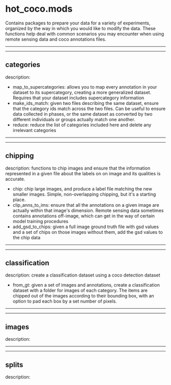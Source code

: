 # hot_coco.mods
Contains packages to prepare your data for a variety of experiments, organized by the way in which you would like to modify the data. These functions help deal with common scenarios you may encounter when using remote sensing data and coco annotations files.

---
---

## categories
description: 
- map_to_supercategories: allows you to map every annotation in your dataset to its supercategory, creating a more generalized dataset. Requires that your dataset includes supercategory information
- make_ids_match: given two files describing the same dataset, ensure that the category ids match across the two files. Can be useful to ensure data collected in phases, or the same dataset as converted by two different individuals or groups actually match one another.
- reduce: reduce the list of categories included here and delete any irrelevant categories

---
---

## chipping
description: functions to chip images and ensure that the information represented in a given file about the labels on on image and its qualities is accurate. 
- chip: chip large images, and produce a label file matching the new smaller images. Simple, non-overlapping chipping, but it's a starting place.
- clip_anns_to_ims: ensure that all the annotations on a given image are actually within that image's dimension. Remote sensing data sometimes contains annotations off-image, which can get in the way of certain model training procedures
- add_gsd_to_chips: given a full image ground truth file with gsd values and a set of chips on those images without them, add the gsd values to the chip data

---
---

## classification
description: create a classification dataset using a coco detection dataset
- from_gt: given a set of images and annotations, create a classification dataset with a folder for images of each category. The items are chipped out of the images according to their bounding box, with an option to pad each box by a set number of pixels.

---
---

## images
description:

---
---

## splits
description:



